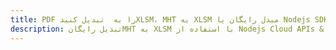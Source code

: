 ---title: PDF را به  تبدیل کنیدXLSM، MHT به XLSM مبدل رایگان یا Nodejs SDKdescription: تبدیل رایگانMHT به XLSM با استفاده از Nodejs Cloud APIs & SDK همچنین اسناد PDF را در Cloud ایجاد، ویرایش و رندر کنید.---